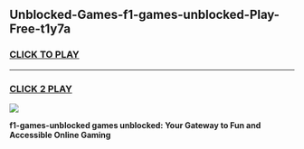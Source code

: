 
## Unblocked-Games-f1-games-unblocked-Play-Free-t1y7a
<h3>
<a href="https://premium76.site?title=f1-games-unblocked&ref=10A">CLICK TO PLAY</a></h3>
<hr>

<h3>
<a href="https://premium76.site?title=f1-games-unblocked&ref=10A">CLICK 2 PLAY</a>
  
</h3>

<a href="https://premium76.site?title=f1-games-unblocked&ref=10A"><img src="https://clearcache.store/games.png"></a>


**f1-games-unblocked games unblocked: Your Gateway to Fun and Accessible Online Gaming**
